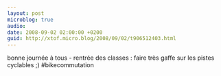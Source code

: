```yaml
---
layout: post
microblog: true
audio: 
date: 2008-09-02 02:00:00 +0200
guid: http://xtof.micro.blog/2008/09/02/t906512403.html
---
```

bonne journée à tous - rentrée des classes : faire très gaffe sur les pistes cyclables ;) #bikecommutation
